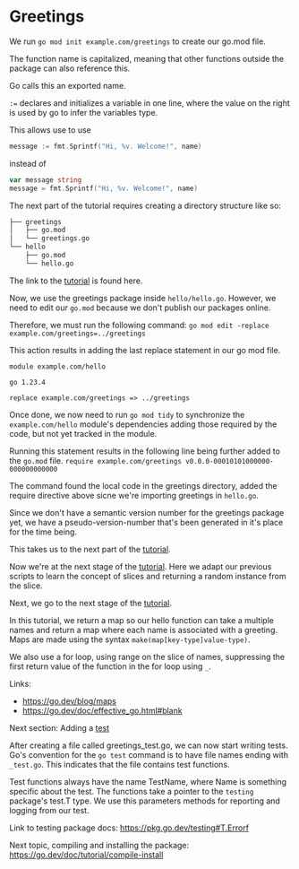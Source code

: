 # Greetings

We run `go mod init example.com/greetings` to create our go.mod file. 

The function name is capitalized, meaning that other functions outside the package can also reference this. 

Go calls this an exported name.

`:=` declares and initializes a variable in one line, where the value on the right is used by go to infer the variables type. 

This allows use to use 

```go
message := fmt.Sprintf("Hi, %v. Welcome!", name)
```

instead of 

```go
var message string
message = fmt.Sprintf("Hi, %v. Welcome!", name)
```

The next part of the tutorial requires creating a directory structure like so:

```bash
├── greetings
│   ├── go.mod
│   └── greetings.go
└── hello
    ├── go.mod
    └── hello.go
```

The link to the [tutorial](https://go.dev/doc/tutorial/call-module-code) is found here.

Now, we use the greetings package inside `hello/hello.go`. However, we need to edit our `go.mod` because we don't publish our packages online. 

Therefore, we must run the following command:
`go mod edit -replace example.com/greetings=../greetings`

This action results in adding the last replace statement in our go mod file.

```
module example.com/hello

go 1.23.4

replace example.com/greetings => ../greetings
```

Once done, we now need to run `go mod tidy` to synchronize the `example.com/hello` module's dependencies adding those required by the code, but not yet tracked in the module.

Running this statement results in the following line being further added to the `go.mod` file. 
`require example.com/greetings v0.0.0-00010101000000-000000000000`

The command found the local code in the greetings directory, added the require directive above sicne we're importing greetings in `hello.go`.

Since we don't have a semantic version number for the greetings package yet, we have a pseudo-version-number that's been generated in it's place for the time being.

This takes us to the next part of the [tutorial](https://go.dev/doc/tutorial/handle-errors).

Now we're at the next stage of the [tutorial](https://go.dev/doc/tutorial/random-greeting). Here we adapt our previous scripts to learn the concept of slices and returning a random instance from the slice.

Next, we go to the next stage of the [tutorial](https://go.dev/doc/tutorial/greetings-multiple-people).

In this tutorial, we return a map so our hello function can take a multiple names and return a map where each name is associated with a greeting. Maps are made using the syntax `make(map[key-type]value-type)`.

We also use a for loop, using range on the slice of names, suppressing the first return value of the function in the for loop using `_`.

Links: 
* https://go.dev/blog/maps
* https://go.dev/doc/effective_go.html#blank

Next section: Adding a [test](https://go.dev/doc/tutorial/add-a-test)

After creating a file called greetings_test.go, we can now start writing tests. Go's convention for the `go test` command is to have file names ending with `_test.go`. This indicates that the file contains test functions.

Test functions always have the name TestName, where Name is something specific about the test. The functions take a pointer to the `testing` package's test.T type. We use this parameters methods for reporting and logging from our test. 

Link to testing package docs: https://pkg.go.dev/testing#T.Errorf

Next topic, compiling and installing the package: https://go.dev/doc/tutorial/compile-install 
